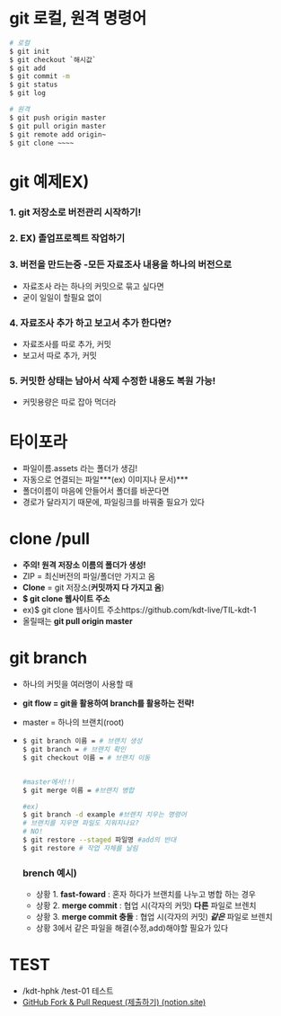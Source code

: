 # git 로컬, 원격 명령어

```bash
# 로컬
$ git init
$ git checkout `해시값`
$ git add
$ git commit -m
$ git status
$ git log

# 원격
$ git push origin master
$ git pull origin master
$ git remote add origin~
$ git clone ~~~~
```



# git 예제EX)

### 1. git 저장소로 버전관리 시작하기!

### 2. EX) 졸업프로젝트 작업하기

### 3. 버전을 만드는중 -모든 자료조사 내용을 하나의 버전으로

- 자료조사 라는 하나의 커밋으로 묶고 싶다면
- 굳이 일일이 할필요 없이

### 4. 자료조사 추가 하고 보고서 추가 한다면?

- 자료조사를 따로 추가, 커밋
- 보고서 따로 추가, 커밋

### 5. 커밋한 상태는 남아서 삭제 수정한 내용도 복원 가능!

- 커밋용량은 따로 잡아 먹더라

# 타이포라

- 파일이름.assets 라는 폴더가 생김!
- 자동으로 연결되는 파일***(ex) 이미지나 문서)***
- 폴더이름이 마음에 안들어서 폴더를 바꾼다면
- 경로가 달라지기 때문에, 파일링크를 바꿔줄 필요가 있다

# clone /pull

- **주의! 원격 저장소 이름의 폴더가 생성!**
- ZIP = 최신버전의 파일/폴더만 가지고 옴
- **Clone** = git 저장소(**커밋까지 다 가지고 옴**)
- **$ git clone 웹사이트 주소**
- ex)$ git clone 웹사이트 주소https://github.com/kdt-live/TIL-kdt-1
- 올릴때는 **git pull origin master**

# git branch

- 하나의 커밋을 여러명이 사용할 때

- **git flow = git을 활용하여 branch를 활용하는 전략!**

- master = 하나의 브랜치(root)

- ```bash
  $ git branch 이름 = # 브랜치 생성
  $ git branch = # 브랜치 확인
  $ git checkout 이름 = # 브랜치 이동
  
  
  #master에서!!!
  $ git merge 이름 = #브랜치 병합
  
  #ex)
  $ git branch -d example #브렌치 치우는 명령어
  # 브랜치를 지우면 파일도 지워지나요?
  # NO! 
  $ git restore --staged 파일명 #add의 반대
  $ git restore # 작업 자체를 날림
  ```

  ### brench 예시)
  
  - 상황 1. **fast-foward** : 혼자 하다가 브랜치를 나누고 병합 하는 경우
  - 상황 2. **merge commit** : 협업 시(각자의 커밋) **다른** 파일로 브렌치
  - 상황 3. **merge commit 충돌**  : 협업 시(각자의 커밋) ***같은*** 파일로 브렌치
  - 상황 3에서 같은 파일을 해결(수정,add)해야할 필요가 있다

# TEST

- /kdt-hphk /test-01 테스트
- [GitHub Fork & Pull Request (제출하기) (notion.site)](https://hphk-edu.notion.site/GitHub-Fork-Pull-Request-5d02e08a90314c72a732d366ac2d552b)

